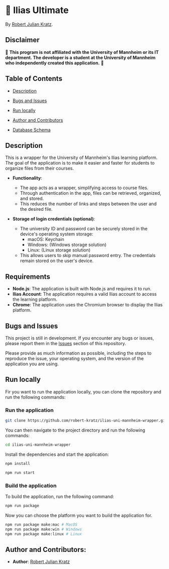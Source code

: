 # 🚀 Ilias Ultimate

<!-- [![NodeJS with Webpack](https://github.com/robert-kratz/ilias-uni-mannheim-wrapper/actions/workflows/webpack.yml/badge.svg)](https://github.com/robert-kratz/ilias-uni-mannheim-wrapper/actions/workflows/webpack.yml)
[![ESLint](https://github.com/robert-kratz/ilias-uni-mannheim-wrapper/actions/workflows/eslint.yml/badge.svg)](https://github.com/robert-kratz/ilias-uni-mannheim-wrapper/actions/workflows/eslint.yml) -->

By [Robert Julian Kratz](https://rjks.us).

## Disclaimer

🚨 **This program is not affiliated with the University of Mannheim or its IT department. The developer is a student at the University of Mannheim who independently created this application.** 🚨

## Table of Contents

- [Description](#description)
- [Bugs and Issues](#bugs-and-issues)
- [Run locally](#run-locally)
- [Author and Contributors](#author-and-contributors)

- [Database Schema](/docs/database-schema.md)

## Description

This is a wrapper for the University of Mannheim's Ilias learning platform. The goal of the application is to make it easier and faster for students to organize files from their courses.

- **Functionality**:

  - The app acts as a wrapper, simplifying access to course files.
  - Through authentication in the app, files can be retrieved, organized, and stored.
  - This reduces the number of links and steps between the user and the desired file.

- **Storage of login credentials (optional)**:
  - The university ID and password can be securely stored in the device's operating system storage:
    - macOS: Keychain
    - Windows: (Windows storage solution)
    - Linux: (Linux storage solution)
  - This allows users to skip manual password entry. The credentials remain stored on the user's device.

## Requirements

- **Node.js**: The application is built with Node.js and requires it to run.
- **Ilias Account**: The application requires a valid Ilias account to access the learning platform.
- **Chrome**: The application uses the Chromium browser to display the Ilias platform.

## Bugs and Issues

This project is still in development. If you encounter any bugs or issues, please report them in the [Issues](https://github.com/robert-kratz/ilias-uni-mannheim-wrapper/issues) section of this repository.

Please provide as much information as possible, including the steps to reproduce the issue, your operating system, and the version of the application you are using.

## Run locally

Fir you want to run the application locally, you can clone the repository and run the following commands:

### Run the application

```bash
git clone https://github.com/robert-kratz/ilias-uni-mannheim-wrapper.git
```

You can then navigate to the project directory and run the following commands:

```bash
cd ilias-uni-mannheim-wrapper
```

Install the dependencies and start the application:

```bash
npm install
```

```bash
npm run start
```

### Build the application

To build the application, run the following command:

```bash
npm run package
```

Now you can choose the platform you want to build the application for.

```bash
npm run package make:mac # MacOS
npm run package make:win # Windows
npm run package make:linux # Linux
```

## Author and Contributors:

- **Author**: [Robert Julian Kratz](mailto:robert.kratz@rjks.us)
